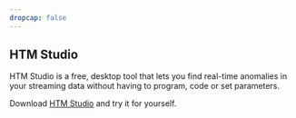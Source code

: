 ```yaml
---
dropcap: false
---
```


## HTM Studio

HTM Studio is a free, desktop tool that lets you find real-time anomalies in your streaming data without having to program, code or set parameters.

Download [HTM Studio](/applications/htm-studio/) and try it for yourself.
